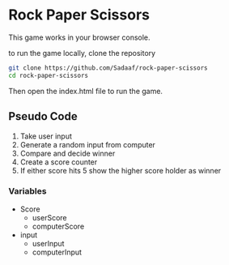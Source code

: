 # Rock Paper Scissors

This game works in your browser console.

to run the game locally, clone the repository

```bash
git clone https://github.com/Sadaaf/rock-paper-scissors
cd rock-paper-scissors
```

Then open the index.html file to run the game.

## Pseudo Code

1. Take user input
2. Generate a random input from computer
3. Compare and decide winner
4. Create a score counter
5. If either score hits 5 show the higher score holder as winner

### Variables

- Score
  - userScore
  - computerScore
- input
  - userInput
  - computerInput
